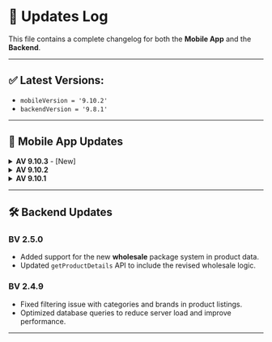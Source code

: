 # 🔄 Updates Log

This file contains a complete changelog for both the **Mobile App** and the **Backend**.

---

## ✅ Latest Versions:
- `mobileVersion = '9.10.2'`
- `backendVersion = '9.8.1'` <!-- Replace with your current backend version -->

---

## 📱 Mobile App Updates

<details>
<summary><strong>AV 9.10.3</strong> - [New]</summary>

- Added a confirmation dialog when changing the default address if **sellerWiseShipping** is enabled, warning users that the cart will be cleared.
- Integrated `ShippingInfo` screen dynamically based on business setting instead of always using `SelectAddress`.
- Enhanced safety by switching from `double.parse()` to `double.tryParse()` in the `ShippingCostResponse` model to prevent crashes.
- Added new localization key: `change_default_address_make_cart_empty` (Arabic + English).

</details>


<details>
<summary><strong>AV 9.10.2</strong></summary>

- Implemented a new layout and functionality for the **wholesale** system across the entire app.
- Improved user experience on the product details screen.
</details>


<details>
<summary><strong>AV 9.10.1</strong></summary>

- Fixed a login issue that occurred under poor network conditions.
- Improved automatic language loading from the server.
</details>

---

## 🛠 Backend Updates

### BV 2.5.0
- Added support for the new **wholesale** package system in product data.
- Updated `getProductDetails` API to include the revised wholesale logic.

### BV 2.4.9
- Fixed filtering issue with categories and brands in product listings.
- Optimized database queries to reduce server load and improve performance.

---
